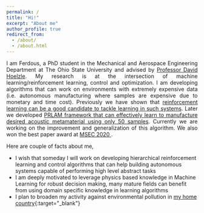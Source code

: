 ```yaml
---
permalink: /
title: "Hi!"
excerpt: "About me"
author_profile: true
redirect_from: 
  - /about/
  - /about.html
---
```

 <p align="justify"> 
I am Ferdous, a PhD student in the Mechanical and Aerospace Engineering Department at The Ohio State University and advised by <a href="https://mae.osu.edu/people/hoelzle.1">Professor David Hoelzle</a>. My research is at the intersection of machine learning/reinforcement learning, control and optimization. I am developing algorithms that can work on environments with extremely expensive data (i.e. autonomous manufacturing where samples are expensive due to monetary and time cost). Previously we have shown that <a href="https://asmedigitalcollection.asme.org/MSEC/proceedings-abstract/MSEC2020/84263/V002T07A009/1095697">reinforcement learning can be a good candidate to tackle learning in such systems</a>. Later we developed <a href=" ">PRLAM framework that can effectively learn to manufacture desired acoustic metamaterial using only 50 samples</a>. Currently we are working on the improvement and generalization of this algorithm. We also won the best paper award at <a href="https://event.asme.org/MSEC-2020"> MSEC 2020 </a>.        
</p> 

Here are couple of facts about me, 
* I wish that someday I will work on developing hierarchical reinforcement learning and control algorithms that can help building autonomous systems capable of performing high level abstract tasks    
* I am deeply motivated to leverage physics based knowledge in Machine Learning for robust decision making, many mature fields can benefit from using domain specific knowledge in learning algorithms
* I plan to broaden my activity against environmental pollution in [my home country](https://www.thedailystar.net/environment/environment-pollution-in-dhaka-bangladesh-18000-died-world-bank-report-1634566){:target="_blank"} 

